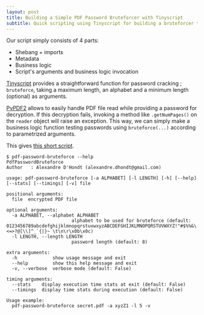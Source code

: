 ```yaml
---
layout: post
title: Building a Simple PDF Password Bruteforcer with Tinyscript
subtitle: Quick scripting using Tinyscript for building a bruteforcer tailored to PDF password cracking
---
```


Our script simply consists of 4 parts:
- Shebang + imports
- Metadata
- Business logic
- Script's arguments and business logic invocation

[Tinyscript](/python/tinycript) provides a straightforward function for password cracking ; `bruteforce`, taking a maximum length, an alphabet and a minimum length (optional) as arguments.

[PyPDF2](https://pypi.org/project/PyPDF2/) allows to easily handle PDF file read while providing a password for decryption. If this decryption fails, invoking a method like `.getNumPages()` on the `reader` object will raise an exception. This way, we can simply make a business logic function testing passwords using `bruteforce(...)` according to parametrized arguments.

This gives [this short script](https://gist.github.com/dhondta/efe84a92e4dfae3b6c14932c73ab2577).


```session
$ pdf-password-bruteforce --help
PdfPasswordBruteforce 
Author   : Alexandre D'Hondt (alexandre.dhondt@gmail.com)

usage: pdf-password-bruteforce [-a ALPHABET] [-l LENGTH] [-h] [--help] [--stats] [--timings] [-v] file

positional arguments:
  file  encrypted PDF file

optional arguments:
  -a ALPHABET, --alphabet ALPHABET
                        alphabet to be used for bruteforce (default: 0123456789abcdefghijklmnopqrstuvwxyzABCDEFGHIJKLMNOPQRSTUVWXYZ!"#$%%&\'()*+,-./:;<=>?@[\\]^_`{|}~ \t\n\r\x0b\x0c)
  -l LENGTH, --length LENGTH
                        password length (default: 8)

extra arguments:
  -h             show usage message and exit
  --help         show this help message and exit
  -v, --verbose  verbose mode (default: False)

timing arguments:
  --stats    display execution time stats at exit (default: False)
  --timings  display time stats during execution (default: False)

Usage example:
  pdf-password-bruteforce secret.pdf -a xyzZ1 -l 5 -v

```
